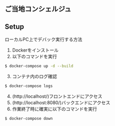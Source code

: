 ## ご当地コンシェルジュ

## Setup
ローカルPC上でデバック実行する方法
1. Dockerをインストール
2. 以下のコマンドを実行
```bash
$ docker-compose up -d --build
```
3. コンテナ内のログ確認
```bash
$ docker-compose logs
```
4. (http://localhost/)フロントエンドにアクセス
5. (http://localhost:8080/)バックエンドにアクセス
6. 作業終了時に確実に以下のコマンドを実行
```bash
$ docker-compose down
```